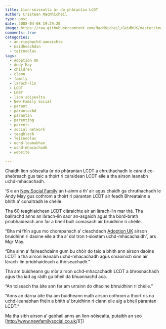 ```yaml
---
title: Lìon-sòisealta ùr do phàrantan LCDT
author: Crìstean MacMhìcheil
type: post
date: 2008-04-08 19:29:20
image: https://raw.githubusercontent.com/MacMhicheil/GeidhUK/master/images/2008-04-08-lion-soisealta-ur-do-pharantan-lcdt.jpg
comments: true
categories:
  - an-rioghachd-aonaichte
  - naidheachdan
  - teicneolas
tags:
  - Adoption UK
  - Andy May
  - children
  - clann
  - family
  - làrach-lìn
  - LCDT
  - LGBT
  - lìon sòisealta
  - New Family Social
  - pàrant
  - pàrantachd
  - pàrantan
  - parenting
  - parents
  - social network
  - teaghlach
  - Teicneòlas
  - uchd-leanabhan
  - uchd-mhacachadh
  - website

---
```

Chaidh lìon-sòisealta ùr do phàrantan LCDT a chruthachadh le càraid co-sheòrsach gus taic a thoirt ri càraidean LCDT eile a tha airson leanabh uchd-mhacachadh.

<!--more-->

&#8216;S e an [New Social Family][1] an t-ainm a th&#8217; air agus chaidh ga chruthachadh le Andy May gus cothrom a thoirt ri pàrantan LCDT air feadh Bhreatainn a bhith a&#8217; conaltradh le chèile.

Tha 60 teaghlaichean LCDT clàraichte air an làrach-lìn mar thà. Tha ballrachd anns an làrach-lìn saor an-asgaidh agus tha bòrd-brath prìobhaideach ann far a bheil buill comasach air bruidhinn ri chèile.

&#8220;Bha mi fhìn agus mo chompanach a&#8217; cleachdadh [Adoption UK][2] airson bruidhinn ri daoine eile a tha a&#8217; dol tron t-siostam uchd-mhacachaidh&#8221;, ars Mgr May.

&#8220;Bha sinn a&#8217; faireachdainn gum bu chòir do taic a bhith ann airson daoine LCDT a tha airson leanabh uchd-mhacachadh agus smaoinich sinn air làrach-lìn prìobhaideach a thòiseachadh.&#8221;

Tha am buidheann gu mòr airson uchd-mhacachadh LCDT a bhrosnachadh agus tha iad ag ràdh gu bheil dà bhuannachd aca.

&#8220;An toiseach tha àite ann far am urrainn do dhaoine bhruidhinn ri chèile.&#8221;

&#8220;Anns an dàrna àite tha am buidheann math airson cothrom a thoirt ris na uchd-leanabhan fhèin a bhith a&#8217; bruidhinn ri clann eile aig a bheil pàrantan LCDT.&#8221;

Ma tha sibh airson a&#8217; gabhail anns an lìon-sòisealta, putaibh an seo [http://www.newfamilysocial.co.uk/][1]

 [1]: http://www.newfamilysocial.co.uk/ "Làrach-lìn an New Family Social"
 [2]: http://www.adoptionuk.org/ "Làrach-lìn Adoption UK"
